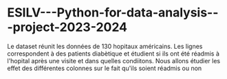 # ESILV---Python-for-data-analysis---project-2023-2024

Le dataset réunit les données de 130 hopitaux américains. Les lignes correspondent à des patients diabètique et étudient si ils ont été réadmis à l'hopital après une visite et dans quelles condiitons.
Nous allons étudier les effet des différentes colonnes sur le fait qu'ils soient réadmis ou non 
